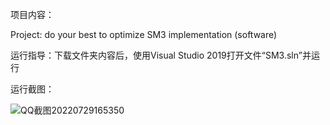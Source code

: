 项目内容：

Project: do your best to optimize SM3 implementation (software)

运行指导：下载文件夹内容后，使用Visual Studio 2019打开文件“SM3.sln”并运行

运行截图：

![QQ截图20220729165350](https://user-images.githubusercontent.com/109948161/181722863-abce95ad-9e85-409e-b133-b0f73c9327cd.png)
